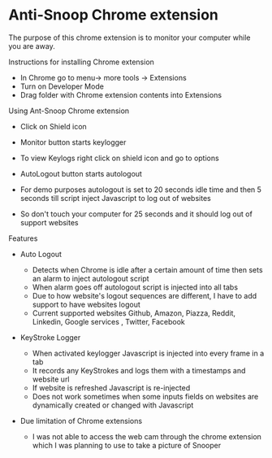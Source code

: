 # Anti-Snoop Chrome extension
The purpose of this chrome extension is to monitor your computer while you are away.

Instructions for installing Chrome extension 
- In Chrome go to menu-> more tools -> Extensions
- Turn on Developer Mode
- Drag folder with Chrome extension contents into Extensions

Using Ant-Snoop Chrome extension
- Click on Shield icon
- Monitor button starts keylogger
- To view Keylogs right click on shield icon and go to options

- AutoLogout button starts autologout
- For demo purposes autologout is set to 20 seconds idle time and then 5 seconds till script inject Javascript to log out of websites
- So don't touch your computer for 25 seconds and it should log out of support websites

Features 
- Auto Logout
	- Detects when Chrome is idle after a certain amount of time then sets an alarm to inject autologout script
	- When alarm goes off autologout script is injected into all tabs
	- Due to how website's logout sequences are different, I have to add support to have websites logout
	- Current supported websites Github, Amazon, Piazza, Reddit, Linkedin, Google services , Twitter, Facebook

- KeyStroke Logger 
	- When activated keylogger Javascript is injected into every frame in a tab
	- It records any KeyStrokes and logs them with a timestamps and website url
	- If website is refreshed Javascript is re-injected
	- Does not work sometimes when some inputs fields on websites are dynamically created or changed with Javascript 

- Due limitation of Chrome extensions
	- I was not able to access the web cam through the chrome extension which I was planning to use to take a picture of Snooper